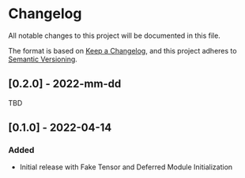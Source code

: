 # Changelog
All notable changes to this project will be documented in this file.

The format is based on [Keep a Changelog](http://keepachangelog.com/en/1.0.0/),
and this project adheres to [Semantic Versioning](https://semver.org/spec/v2.0.0.html).

## [0.2.0] - 2022-mm-dd
TBD

## [0.1.0] - 2022-04-14
### Added
 - Initial release with Fake Tensor and Deferred Module Initialization
